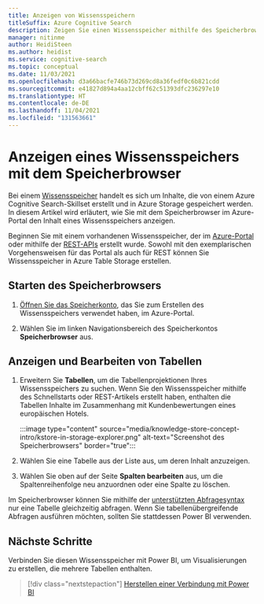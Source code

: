 ```yaml
---
title: Anzeigen von Wissensspeichern
titleSuffix: Azure Cognitive Search
description: Zeigen Sie einen Wissensspeicher mithilfe des Speicherbrowsers im Azure-Portal an.
manager: nitinme
author: HeidiSteen
ms.author: heidist
ms.service: cognitive-search
ms.topic: conceptual
ms.date: 11/03/2021
ms.openlocfilehash: d3a66bacfe746b73d269cd8a36fedf0c6b821cdd
ms.sourcegitcommit: e41827d894a4aa12cbff62c51393dfc236297e10
ms.translationtype: HT
ms.contentlocale: de-DE
ms.lasthandoff: 11/04/2021
ms.locfileid: "131563661"
---
```

# <a name="view-a-knowledge-store-with-storage-browser"></a>Anzeigen eines Wissensspeichers mit dem Speicherbrowser

Bei einem [Wissensspeicher](knowledge-store-concept-intro.md) handelt es sich um Inhalte, die von einem Azure Cognitive Search-Skillset erstellt und in Azure Storage gespeichert werden. In diesem Artikel wird erläutert, wie Sie mit dem Speicherbrowser im Azure-Portal den Inhalt eines Wissensspeichers anzeigen.

Beginnen Sie mit einem vorhandenen Wissensspeicher, der im [Azure-Portal](knowledge-store-create-portal.md) oder mithilfe der [REST-APIs](knowledge-store-create-rest.md) erstellt wurde. Sowohl mit den exemplarischen Vorgehensweisen für das Portal als auch für REST können Sie Wissensspeicher in Azure Table Storage erstellen.

## <a name="start-storage-browser"></a>Starten des Speicherbrowsers

1. [Öffnen Sie das Speicherkonto](https://ms.portal.azure.com/#blade/HubsExtension/BrowseResourceBlade/resourceType/Microsoft.Storage%2storageAccounts/), das Sie zum Erstellen des Wissensspeichers verwendet haben, im Azure-Portal.

1. Wählen Sie im linken Navigationsbereich des Speicherkontos **Speicherbrowser** aus.

## <a name="view-and-edit-tables"></a>Anzeigen und Bearbeiten von Tabellen

1. Erweitern Sie **Tabellen**, um die Tabellenprojektionen Ihres Wissensspeichers zu suchen. Wenn Sie den Wissensspeicher mithilfe des Schnellstarts oder REST-Artikels erstellt haben, enthalten die Tabellen Inhalte im Zusammenhang mit Kundenbewertungen eines europäischen Hotels.

   :::image type="content" source="media/knowledge-store-concept-intro/kstore-in-storage-explorer.png" alt-text="Screenshot des Speicherbrowsers" border="true":::

1. Wählen Sie eine Tabelle aus der Liste aus, um deren Inhalt anzuzeigen.

1. Wählen Sie oben auf der Seite **Spalten bearbeiten** aus, um die Spaltenreihenfolge neu anzuordnen oder eine Spalte zu löschen.

Im Speicherbrowser können Sie mithilfe der [unterstützten Abfragesyntax](/rest/api/storageservices/Querying-Tables-and-Entities) nur eine Tabelle gleichzeitig abfragen. Wenn Sie tabellenübergreifende Abfragen ausführen möchten, sollten Sie stattdessen Power BI verwenden.

## <a name="next-steps"></a>Nächste Schritte

Verbinden Sie diesen Wissensspeicher mit Power BI, um Visualisierungen zu erstellen, die mehrere Tabellen enthalten.

> [!div class="nextstepaction"]
> [Herstellen einer Verbindung mit Power BI](knowledge-store-connect-power-bi.md)
